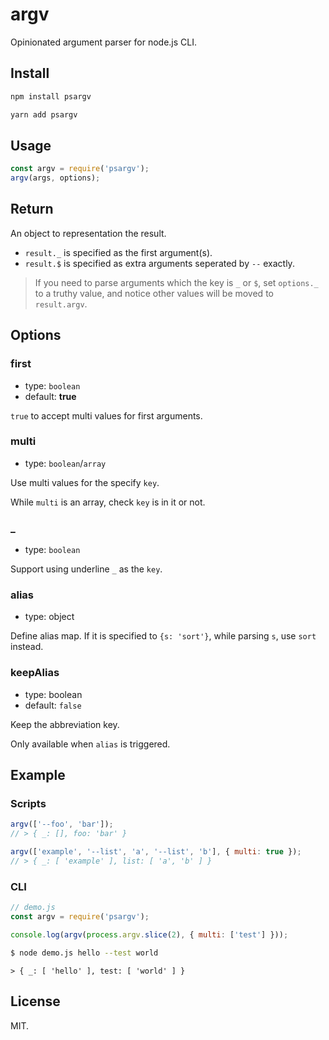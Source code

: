 # argv

Opinionated argument parser for node.js CLI.

## Install

```bash
npm install psargv
```

```bash
yarn add psargv
```

## Usage

```js
const argv = require('psargv');
argv(args, options);
```

## Return

An object to representation the result.

- `result._` is specified as the first argument(s).
- `result.$` is specified as extra arguments seperated by `--` exactly.

> If you need to parse arguments which the key is `_` or `$`, set `options._` to a truthy value, and notice other values will be moved to `result.argv`.

## Options

### first

- type: `boolean`
- default: **true**

`true` to accept multi values for first arguments.

### multi

- type: `boolean`/`array`

Use multi values for the specify `key`.

While `multi` is an array, check `key` is in it or not.

### _

- type: `boolean`

Support using underline `_` as the `key`.

### alias

- type: object

Define alias map. If it is specified to `{s: 'sort'}`, while parsing `s`, use `sort` instead.

### keepAlias

- type: boolean
- default: `false`

Keep the abbreviation key.

Only available when `alias` is triggered.

## Example

### Scripts

```js
argv(['--foo', 'bar']);
// > { _: [], foo: 'bar' }

argv(['example', '--list', 'a', '--list', 'b'], { multi: true });
// > { _: [ 'example' ], list: [ 'a', 'b' ] }
```

### CLI

```js
// demo.js
const argv = require('psargv');

console.log(argv(process.argv.slice(2), { multi: ['test'] }));
```

```bash
$ node demo.js hello --test world
```
```
> { _: [ 'hello' ], test: [ 'world' ] }
```

## License

MIT.

